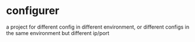 # configurer
a project for different config in different environment, or different configs in the same environment but different ip/port
